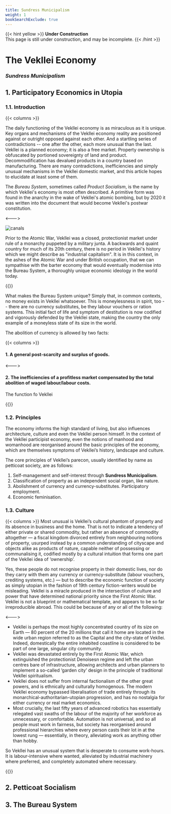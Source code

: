 ```yaml
---
title: Sundress Municipalism
weight: 1
bookSearchExclude: true
---
```


{{< hint yellow >}}
**Under Construction**  
This page is still under construction, and may be incomplete.
{{< /hint >}}

# The Vekllei Economy
### *Sundress Municipalism*

## 1. Participatory Economics in Utopia

### 1.1. Introduction

{{< columns >}}

The daily functioning of the Vekllei economy is as miraculous as it is unique. Key organs and mechanisms of the Vekllei economy reality are positioned against or outright opposed against each other. And a startling series of contradictions -- one after the other, each more unusual than the last. Vekllei is a planned economy; it is also a free market. Property ownership is obfuscated by portioned sovereignty of land and product. Decommodification has devalued products in a country based on manufacturing. There are many contradictions, inefficiencies and simply unusual mechanisms in the Vekllei domestic market, and this article hopes to elucidate at least some of them.


The *Bureau System*, sometimes called *Product Socialism*, is the name by which Vekllei's economy is most often described. A primitive form was found in the anarchy in the wake of Vekllei's atomic bombing, but by 2020 it was written into the document that would become Vekllei's postwar constitution.

<--->

![canals](https://millmint.studio/images/canal.jpg)

Prior to the Atomic War, Vekllei was a closed, protectionist market under rule of a monarchy puppeted by a military junta. A backwards and quaint country for much of its 20th century, there is no period in Vekllei's history which we might describe as "industrial capitalism". It is in this context, in the ashes of the Atomic War and under British occupation, that we can sympathise with the barter economy that would eventually modernise into the Bureau System, a thoroughly unique economic ideology in the world today.

{{</columns >}}

What makes the Bureau System unique? Simply that, in common contexts, no money exists in Vekllei whatsoever. This is moneylessness in spirit, too -- there are no currency substitutes, be they labour vouchers or ration systems. This initial fact of life and symptom of destitution is now codified and vigorously defended by the Vekllei state, making the country the only example of a moneyless state of its size in the world.

The abolition of currency is allowed by two facts:

{{< columns >}}

#### 1. A general post-scarcity and surplus of goods.

<--->

#### 2. The inefficiencies of a profitless market compensated by the total abolition of waged labour/labour costs.

The function fo Vekllei

{{</columns >}}

### 1.2. Principles

The economy informs the high standard of living, but also influences architecture, culture and even the Vekllei person himself. In the context of the Vekllei participist economy, even the notions of manhood and womanhood are reorganised around the basic principles of the economy, which are themselves symptoms of Vekllei’s history, landscape and culture.

The core principles of Vekllei’s parecon, usually identified by name as petticoat society, are as follows:

1. Self-management and self-interest through **Sundress Municipalism**.
2. Classification of property as an independent social organ, like nature.
3. Abolishment of currency and currency-substitutes.
Participatory employment.
4. Economic feminisation.

### 1.3. Culture

{{< columns >}}
Most unusual is Vekllei’s cultural phantom of property and its absence in business and the home. That is not to indicate a tendency of either private or shared commodity, but rather an absence of commodity altogether — a fiscal kingdom divorced entirely from neighbouring notions of property, usurped instead by a common understanding of cityscape and objects alike as products of nature, capable neither of possessing or communalising it, codified mostly by a cultural intuition that forms one part of the Vekllei idea of ‘ownership’.

Yes, these people do not recognise property in their domestic lives, nor do they carry with them any currency or currency-substitute (labour vouchers, crediting systems, etc.) — but to describe the economic function of society as simply utopian in the fashion of 19th century fiction-writers would be misleading. Vekllei is a miracle produced in the intersection of culture and power that have determined national priority since the First Atomic War. Vekllei is not a blueprint or mathematical template, and appears to be so far irreproducible abroad. This could be because of any or all of the following:

<--->

- Vekllei is perhaps the most highly concentrated country of its size on Earth — 80 percent of the 20 millions that call it home are located in the wide urban region referred to as the Capital and the city-state of Vekllei. Indeed, domestically the entire inhabited coastline is considered to be part of one large, singular city community.
- Vekllei was devastated entirely by the First Atomic War, which extinguished the protectionist Denoisesn regime and left the urban centres bare of infrastructure, allowing architects and urban planners to implement a so-called ‘garden city’ design in the principle of traditional Vekllei spiritualism.
- Vekllei does not suffer from internal factionalism of the other great powers, and is ethnically and culturally homogenous.
The modern Vekllei economy bypassed liberalisation of trade entirely through its monarchical-authoritarian-utopian progression, and has no nostalgia for either currency or real market economics.
- Most crucially, the last fifty years of advanced robotics has essentially relegated vast swaths of the labour of the majority of her workforce as unnecessary, or comfortable. Automation is not universal, and so all people must work in fairness, but society has reorganised around professional hierarchies where every person casts their lot in at the lowest rung  — essentially, in theory, alleviating work as anything other than hobby.

So Vekllei has an unusual system that is desperate to consume work-hours. It is labour-intensive where wanted, alleviated by industrial machinery where preferred, and completely automated where necessary.

{{</columns >}}

## 2. Petticoat Socialism

## 3. The Bureau System
